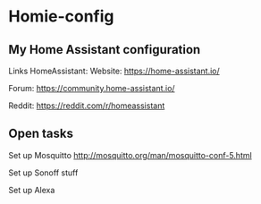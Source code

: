 # Homie-config
## My Home Assistant configuration

Links
HomeAssistant:
Website: https://home-assistant.io/

Forum: https://community.home-assistant.io/

Reddit: https://reddit.com/r/homeassistant

## Open tasks
Set up Mosquitto http://mosquitto.org/man/mosquitto-conf-5.html

Set up Sonoff stuff

Set up Alexa
